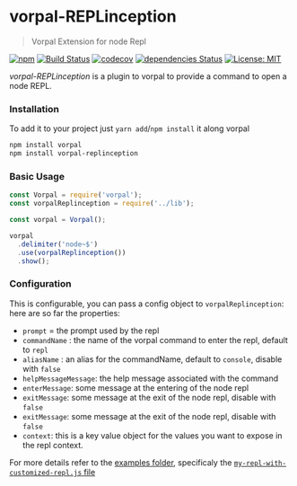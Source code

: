 # vorpal-REPLinception
> Vorpal Extension for node Repl

[![npm](https://img.shields.io/npm/v/vorpal-replinception.svg)](https://www.npmjs.com/package/vorpal-replinception)
[![Build Status](https://travis-ci.org/AdrieanKhisbe/vorpal-REPLinception.svg?branch=master)](https://travis-ci.org/AdrieanKhisbe/vorpal-REPLinception)
[![codecov](https://codecov.io/gh/AdrieanKhisbe/vorpal-REPLinception/branch/master/graph/badge.svg)](https://codecov.io/gh/AdrieanKhisbe/vorpal-REPLinception)
[![dependencies Status](https://david-dm.org/AdrieanKhisbe/vorpal-REPLinception/status.svg)](https://david-dm.org/AdrieanKhisbe/vorpal-REPLinception)
[![License: MIT](https://img.shields.io/badge/License-MIT-blue.svg)](https://opensource.org/licenses/MIT)

*vorpal-REPLinception* is a plugin to vorpal to provide a command to open a node REPL.


### Installation

To add it to your project just `yarn add`/`npm install` it along vorpal

```bash
npm install vorpal
npm install vorpal-replinception
```

### Basic Usage
```js
const Vorpal = require('vorpal');
const vorpalReplinception = require('../lib');

const vorpal = Vorpal();

vorpal
  .delimiter('node~$')
  .use(vorpalReplinception())
  .show();
```

### Configuration

This is configurable, you can pass a config object to `vorpalReplinception`:
here are so far the properties:
- `prompt` = the prompt used by the repl
- `commandName` : the name of the vorpal command to enter the repl, default to `repl`
- `aliasName` : an alias for the commandName, default to `console`, disable with `false`
- `helpMessageMessage`: the help message associated with the command
- `enterMessage`: some message at the entering of the node repl
- `exitMessage`: some message at the exit of the node repl, disable with `false`
- `exitMessage`: some message at the exit of the node repl, disable with `false`
- `context`: this is a key value object for the values you want to expose in the repl context.

For more details refer to the [examples folder](./examples), specificaly the
 [`my-repl-with-customized-repl.js` file](./examples/my-repl-with-customized-repl.js)
